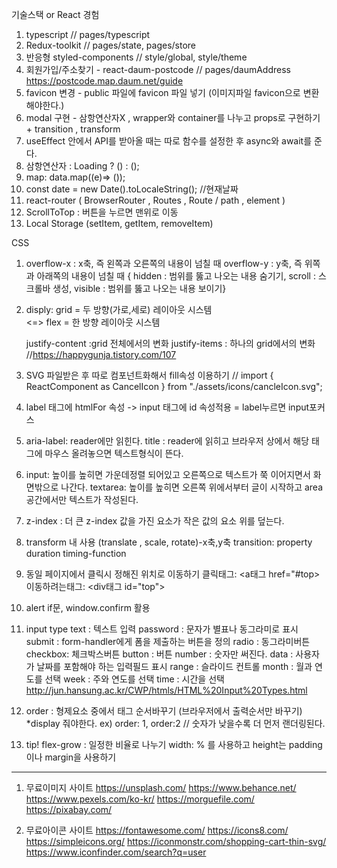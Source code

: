 기술스택 or React 경험

1. typescript // pages/typescript
2. Redux-toolkit // pages/state, pages/store
3. 반응형 styled-components // style/global, style/theme
4. 회원가입/주소찾기 - react-daum-postcode // pages/daumAddress
   https://postcode.map.daum.net/guide
5. favicon 변경 - public 파일에 favicon 파일 넣기 (이미지파일 favicon으로 변환해야한다.)
6. modal 구현 - 삼항연산자X , wrapper와 container를 나누고 props로 구현하기 + transition , transform
7. useEffect 안에서 API를 받아올 때는 따로 함수를 설정한 후 async와 await를 준다.
8. 삼항연산자 : Loading ? () : ();
9. map: data.map((e)=> ());
10. const date = new Date().toLocaleString(); //현재날짜
11. react-router ( BrowserRouter , Routes , Route / path , element )
12. ScrollToTop : 버튼을 누르면 맨위로 이동
13. Local Storage (setItem, getItem, removeItem)

CSS

1. overflow-x : x축, 즉 왼쪽과 오른쪽의 내용이 넘칠 때
   overflow-y : y축, 즉 위쪽과 아래쪽의 내용이 넘칠 때
   { hidden : 범위를 뚫고 나오는 내용 숨기기,
   scroll : 스크롤바 생성,
   visible : 범위를 뚫고 나오는 내용 보이기}

2. disply: grid = 두 방향(가로,세로) 레이아웃 시스템  
    <=> flex = 한 방향 레이아웃 시스템

   justify-content :grid 전체에서의 변화
   justify-items : 하나의 grid에서의 변화
   //https://happygunja.tistory.com/107

3. SVG 파일받은 후 따로 컴포넌트화해서 fill속성 이용하기
   // import { ReactComponent as CancelIcon } from "./assets/icons/cancleIcon.svg";

4. label 태그에 htmlFor 속성 -> input 태그에 id 속성적용 = label누르면 input포커스

5. aria-label: reader에만 읽힌다.
   title : reader에 읽히고 브라우저 상에서 해당 태그에 마우스 올려놓으면 텍스트형식이 뜬다.

6. input: 높이를 높히면 가운데정렬 되어있고 오른쪽으로 텍스트가 쭉 이어지면서 화면밖으로 나간다.
   textarea: 높이를 높히면 오른쪽 위에서부터 글이 시작하고 area공간에서만 텍스트가 작성된다.

7. z-index : 더 큰 z-index 값을 가진 요소가 작은 값의 요소 위를 덮는다.

8. transform 내 사용 (translate , scale, rotate)-x축,y축
   transition: property duration timing-function

9. 동일 페이지에서 클릭시 정해진 위치로 이동하기
   클릭태그: <a태그 href="#top>
   이동하려는태그: <div태그 id="top">

10. alert
    if문, window.confirm 활용

11. input type
    text : 텍스트 입력
    password : 문자가 별표나 동그라미로 표시
    submit : form-handler에게 폼을 제출하는 버튼을 정의
    radio : 동그라미버튼
    checkbox: 체크박스버튼
    button : 버튼
    number : 숫자만 써진다.
    data : 사용자가 날짜를 포함해야 하는 입력필드 표시
    range : 슬라이드 컨트롤
    month : 월과 연도를 선택
    week : 주와 연도를 선택
    time : 시간을 선택
    http://jun.hansung.ac.kr/CWP/htmls/HTML%20Input%20Types.html

12. order : 형제요소 중에서 태그 순서바꾸기 (브라우저에서 출력순서만 바꾸기) \*display 줘야한다.
    ex) order: 1, order:2 // 숫자가 낮을수록 더 먼저 랜더링된다.

13. tip!
    flex-grow : 일정한 비율로 나누기
    width: % 를 사용하고 height는 padding이나 margin을 사용하기

---

1. 무료이미지 사이트
   https://unsplash.com/
   https://www.behance.net/
   https://www.pexels.com/ko-kr/
   https://morguefile.com/
   https://pixabay.com/

2. 무료아이콘 사이트
   https://fontawesome.com/
   https://icons8.com/
   https://simpleicons.org/
   https://iconmonstr.com/shopping-cart-thin-svg/
   https://www.iconfinder.com/search?q=user
